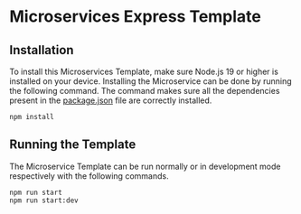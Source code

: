 # Microservices Express Template
## Installation
To install this Microservices Template, make sure Node.js 19 or higher is installed on your device. Installing the Microservice can be done by running the following command. The command makes sure all the dependencies present in the [package.json](https://github.com/stelemme/template-microservice-js/blob/main/package.json) file are correctly installed.
```
npm install
```
## Running the Template
The Microservice Template can be run normally or in development mode respectively with the following commands.
```
npm run start
npm run start:dev
```

